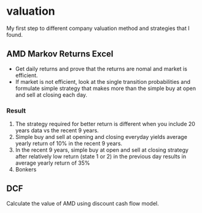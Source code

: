 # valuation
My first step to different company valuation method and strategies that I found. 
## AMD Markov Returns Excel
- Get daily returns and prove that the returns are nomal and market is efficient.
- If market is not efficient, look at the single transition probabilities and formulate simple strategy that makes more than the simple buy at open and sell at closing each day.

### Result
1. The strategy required for better return is different when you include 20 years data vs the recent 9 years.
2. Simple buy and sell at opening and closing everyday yields average yearly return of 10% in the recent 9 years. 
3. In the recent 9 years, simple buy at open and sell at closing strategy after relatively low return (state 1 or 2) in the previous day results in average yearly return of 35%
4. Bonkers

## DCF
Calculate the value of AMD using discount cash flow model. 

